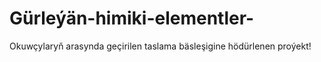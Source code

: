 # Gürleýän-himiki-elementler-
Okuwçylaryň arasynda geçirilen taslama bäsleşigine hödürlenen proýekt!
